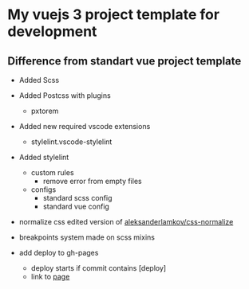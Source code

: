 # My vuejs 3 project template for development

## Difference from standart vue project template

- Added Scss

- Added Postcss with plugins
  - pxtorem

- Added new required vscode extensions
  - stylelint.vscode-stylelint

- Added stylelint
  - custom rules
    - remove error from empty files
  - configs
    - standard scss config
    - standard vue config

- normalize css edited version of [aleksanderlamkov/css-normalize](https://github.com/aleksanderlamkov/css-normalize)
- breakpoints system made on scss mixins
- add deploy to gh-pages
  - deploy starts if commit contains [deploy]
  - link to [page](https://traumde.github.io/vue-project-template/)
